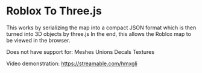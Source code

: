 # Roblox To Three.js

This works by serializing the map into a compact JSON format which is then turned into 3D objects by three.js
In the end, this allows the Roblox map to be viewed in the browser.

Does not have support for:
Meshes
Unions
Decals
Textures

Video demonstration: https://streamable.com/hmxgli